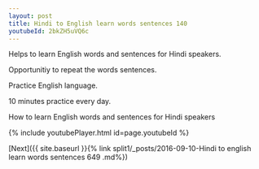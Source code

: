 ```yaml
---
layout: post
title: Hindi to English learn words sentences 140 
youtubeId: 2bkZH5uVQ6c
---
```

 
 
Helps to learn English words and sentences for Hindi speakers.

Opportunitiy to repeat the words sentences. 

Practice English language. 
 
10 minutes practice every day. 
 
How to learn English words and sentences for Hindi speakers 
 
{% include youtubePlayer.html id=page.youtubeId %}
 
 
[Next]({{ site.baseurl }}{% link  split1/_posts/2016-09-10-Hindi to english learn words sentences 649 .md%})
 
